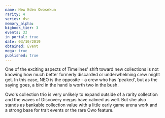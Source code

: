 ```yaml
---
name: New Eden Owosekun
rarity: 4
series: dsc
memory_alpha:
bigbook_tier: 3
events: 33
in_portal: true
date: 03/10/2019
obtained: Event
mega: true
published: true
---
```


One of the exciting aspects of Timelines' shift toward new collections is not knowing how much better formerly discarded or underwhelming crew might get. In this case, NEO is the opposite - a crew who has 'peaked', but as the saying goes, a bird in the hand is worth two in the bush.

Owo's collection trio is very unlikely to expand outside of a rarity collection and the waves of Discovery megas have calmed as well. But she also stands as bankable collection value with a little early game arena work and a strong base for trait events or the rare Owo feature.
